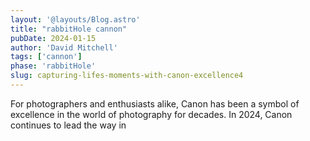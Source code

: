 ```yaml
---
layout: '@layouts/Blog.astro'
title: "rabbitHole cannon"
pubDate: 2024-01-15
author: 'David Mitchell'
tags: ['cannon']
phase: 'rabbitHole'
slug: capturing-lifes-moments-with-canon-excellence4
---
```


For photographers and enthusiasts alike, Canon has been a symbol of excellence in the world of photography for decades. In 2024, Canon continues to lead the way in 